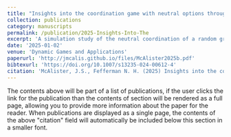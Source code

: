 ```yaml
---
title: "Insights into the coordination game with neutral options through simulation"
collection: publications
category: manuscripts
permalink: /publication/2025-Insights-Into-The
excerpt: 'A simulation study of the neutral coordination of a random graphs to gain an insight into the relationship between structure and equilibrium'
date: '2025-01-02'
venue: 'Dynamic Games and Applications'
paperurl: 'http://jmcalis.github.io/files/McAlister2025b.pdf'
bibtexurl: 'https://doi.org/10.1007/s13235-024-00612-4'
citation: 'McAlister, J.S., Fefferman N. H. (2025) Insights into the coordination game withneutral options through simulation. <i>Dynamic Games and Applications</i> https://doi.org/10.1007/s13235-024-00612-4'
---
```

The contents above will be part of a list of publications, if the user clicks the link for the publication than the contents of section will be rendered as a full page, allowing you to provide more information about the paper for the reader. When publications are displayed as a single page, the contents of the above "citation" field will automatically be included below this section in a smaller font.

